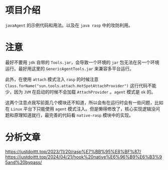 # 项目介绍

`javaAgent` 的示例代码和用法。以及在 `java rasp` 中的攻防利用。

# 注意

最好不要用 `jdk` 自带的 `Tools.jar`，会导致一个环境的 `jar` 包无法在另一个环境运行。最好用这里的 `GenericAgentTools.jar` 来兼容多平台运行。

此外，在使用 `attach` 模式注入 `rasp` 的时候注意 `Class.forName("sun.tools.attach.HotSpotAttachProvider")` 这行代码不能少，因为 `JVM` 在启动的时候不会加载 `AttachProvider` 。`agent` 模式是 `ok` 的。

这两个注意点我写前面几个模块还不知道，所以会有在运行时会有一些问题，比如在 `Linux` 平台下只能使用 `agent` 模式注入。但是懒得修改了，核心实现逻辑没问题和原理知道就行，最完善的代码看 `native-rasp` 模块中的实现。

# 分析文章
https://justdoittt.top/2023/11/20/rasp%E7%BB%95%E8%BF%87/
https://justdoittt.top/2024/04/21/hook%20native%E6%96%B9%E6%B3%95and%20bypass/